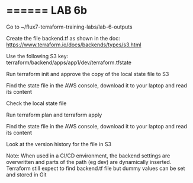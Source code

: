 ======
LAB 6b
======

Go to ~/flux7-terraform-training-labs/lab-6-outputs

Create the file backend.tf as shown in the doc: https://www.terraform.io/docs/backends/types/s3.html

Use the following S3 key: terraform/backend/apps/app1/dev/terraform.tfstate

Run terraform init and approve the copy of the local state file to S3

Find the state file in the AWS console, download it to your laptop and read its content

Check the local state file

Run terraform plan and terraform apply

Find the state file in the AWS console, download it to your laptop and read its content

Look at the version history for the file in S3

Note: When used in a CI/CD environment, the backend settings are overwritten and parts of the path (eg dev) are dynamically inserted. Terraform still expect to find backend.tf file but dummy values can be set and stored in Git 

